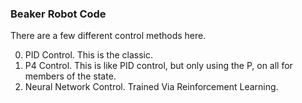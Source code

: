 ### Beaker Robot Code

There are a few different control methods here.

0. PID Control. This is the classic.
0. P4 Control. This is like PID control, but only using the P, on all for members of the state.
0. Neural Network Control. Trained Via Reinforcement Learning.
